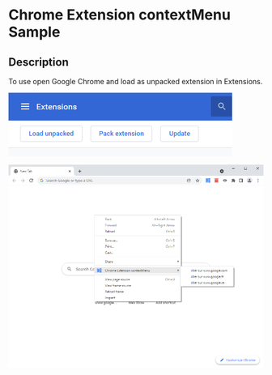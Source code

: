 # Chrome Extension contextMenu Sample



## Description

To use open Google Chrome and load as unpacked extension in Extensions.

![Extensions](Extensions.png)

![Screenshot](Screenshot.png)

